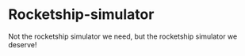 # Rocketship-simulator
Not the rocketship simulator we need, but the rocketship simulator we deserve!
